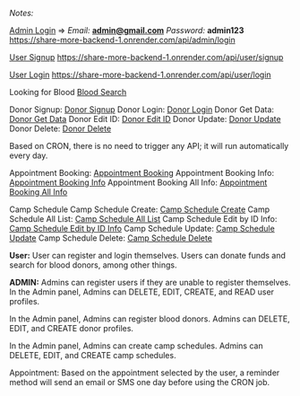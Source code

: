 *Notes:*

[Admin Login](https://share-more-backend-1.onrender.com/api/admin/login) => *Email:* **admin@gmail.com** *Password:* **admin123**
https://share-more-backend-1.onrender.com/api/admin/login

[User Signup](https://share-more-backend-1.onrender.com/api/user/signup) 
https://share-more-backend-1.onrender.com/api/user/signup

[User Login](https://share-more-backend-1.onrender.com/api/user/login) 
https://share-more-backend-1.onrender.com/api/user/login

Looking for Blood [Blood Search](https://share-more-backend-1.onrender.com/api/blood/search)

Donor Signup: [Donor Signup](https://share-more-backend-1.onrender.com/api/donor/signup)
Donor Login: [Donor Login](https://share-more-backend-1.onrender.com/api/donor/login)
Donor Get Data: [Donor Get Data](https://share-more-backend-1.onrender.com/api/donor/get_donor/data)
Donor Edit ID: [Donor Edit ID](https://share-more-backend-1.onrender.com/api/donor/:id)
Donor Update: [Donor Update](https://share-more-backend-1.onrender.com/api/donor/edit/:id)
Donor Delete: [Donor Delete](https://share-more-backend-1.onrender.com/api/donor/delete/:id)


Based on CRON, there is no need to trigger any API; it will run automatically every day.

Appointment Booking: [Appointment Booking](https://share-more-backend-1.onrender.com/api/blood_donor_appointment/booking)
Appointment Booking Info: [Appointment Booking Info](https://share-more-backend-1.onrender.com/api/blood_donor_appointment/get_booking_info)
Appointment Booking All Info: [Appointment Booking All Info](https://share-more-backend-1.onrender.com/api/blood_donor_appointment/all_appoinment_list)

Camp Schedule
Camp Schedule Create: [Camp Schedule Create](https://share-more-backend-1.onrender.com/api/camp_schedule/create)
Camp Schedule All List: [Camp Schedule All List](https://share-more-backend-1.onrender.com/api/camp_schedule/list)
Camp Schedule Edit by ID Info: [Camp Schedule Edit by ID Info](https://share-more-backend-1.onrender.com/api/camp_schedule/:id)
Camp Schedule Update: [Camp Schedule Update](https://share-more-backend-1.onrender.com/api/camp_schedule/edit/:id)
Camp Schedule Delete: [Camp Schedule Delete](https://share-more-backend-1.onrender.com/api/camp_schedule/delete/:id)

**User:**
User can register and login themselves. 
Users can donate funds and search for blood donors, among other things.

**ADMIN:** 
Admins can register users if they are unable to register themselves.
In the Admin panel, Admins can DELETE, EDIT, CREATE, and READ user profiles.

In the Admin panel, Admins can register blood donors.
Admins can DELETE, EDIT, and CREATE donor profiles.

In the Admin panel, Admins can create camp schedules.
Admins can DELETE, EDIT, and CREATE camp schedules.

Appointment: Based on the appointment selected by the user, a reminder method will send an email or SMS one day before using the CRON job.

